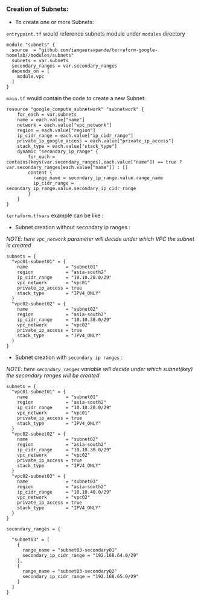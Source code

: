 ### Creation of Subnets:

-  To create one or more Subnets: 

`entrypoint.tf` would reference subnets module under `modules` directory

```hcl
module "subnets" {
  source  = "github.com/iamgauravpande/terraform-google-homelab//modules/subnets"
  subnets = var.subnets
  secondary_ranges = var.secondary_ranges
  depends_on = [
    module.vpc
  ]
}
```

`main.tf` would contain the code to create a new Subnet:

```hcl
resource "google_compute_subnetwork" "subnetwork" {
    for_each = var.subnets
    name = each.value["name"]
    network = each.value["vpc_network"]
    region = each.value["region"]
    ip_cidr_range = each.value["ip_cidr_range"]
    private_ip_google_access = each.value["private_ip_access"]
    stack_type = each.value["stack_type"]
    dynamic "secondary_ip_range" {
        for_each = contains(keys(var.secondary_ranges),each.value["name"]) == true ? var.secondary_ranges[each.value["name"]] : []
        content {
          range_name = secondary_ip_range.value.range_name
          ip_cidr_range = secondary_ip_range.value.secondary_ip_cidr_range
        }
    }
}
```

`terraform.tfvars` example can be like :

- Subnet creation without secondary ip ranges :

*NOTE: here `vpc_network` parameter will decide under which VPC the subnet is created*

```hcl
subnets = {
  "vpc01-subnet01" = {
    name              = "subnet01"
    region            = "asia-south2"
    ip_cidr_range     = "10.10.20.0/29"
    vpc_network       = "vpc01"
    private_ip_access = true
    stack_type        = "IPV4_ONLY"
  }
  "vpc02-subnet02" = {
    name              = "subnet02"
    region            = "asia-south2"
    ip_cidr_range     = "10.10.30.0/29"
    vpc_network       = "vpc02"
    private_ip_access = true
    stack_type        = "IPV4_ONLY"
  }
}
```

- Subnet creation with `secondary ip ranges` :

*NOTE: here `secondary_ranges` variable will decide under which subnet(key) the secondary ranges will be  created*

```hcl
subnets = {
  "vpc01-subnet01" = {
    name              = "subnet01"
    region            = "asia-south2"
    ip_cidr_range     = "10.10.20.0/29"
    vpc_network       = "vpc01"
    private_ip_access = true
    stack_type        = "IPV4_ONLY"
  }
  "vpc02-subnet02" = {
    name              = "subnet02"
    region            = "asia-south2"
    ip_cidr_range     = "10.10.30.0/29"
    vpc_network       = "vpc02"
    private_ip_access = true
    stack_type        = "IPV4_ONLY"
  }
  "vpc02-subnet03" = {
    name              = "subnet03"
    region            = "asia-south2"
    ip_cidr_range     = "10.10.40.0/29"
    vpc_network       = "vpc02"
    private_ip_access = true
    stack_type        = "IPV4_ONLY"
  }
}

secondary_ranges = {

  "subnet03" = [
    {
      range_name = "subnet03-secondary01"
      secondary_ip_cidr_range = "192.168.64.0/29"
    },
    {
      range_name = "subnet03-secondary02"
      secondary_ip_cidr_range = "192.168.65.0/29"
    }
  ]
}
```